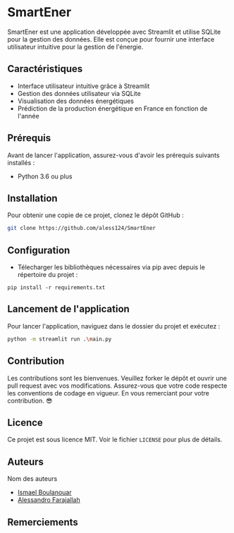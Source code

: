 # SmartEner

SmartEner est une application développée avec Streamlit et utilise SQLite pour la gestion des données. Elle est conçue pour fournir une interface utilisateur intuitive pour la gestion de l'énergie.

## Caractéristiques

- Interface utilisateur intuitive grâce à Streamlit
- Gestion des données utilisateur via SQLite
- Visualisation des données énergétiques
- Prédiction de la production énergétique en France en fonction de l'année

## Prérequis

Avant de lancer l'application, assurez-vous d'avoir les prérequis suivants installés :
- Python 3.6 ou plus


## Installation

Pour obtenir une copie de ce projet, clonez le dépôt GitHub :

```bash
git clone https://github.com/aless124/SmartEner
```

## Configuration

- Télecharger les bibliothèques nécessaires via pip avec depuis le répertoire du projet :

```
pip install -r requirements.txt
```

## Lancement de l'application

Pour lancer l'application, naviguez dans le dossier du projet et exécutez :

```bash
python -m streamlit run .\main.py
```


## Contribution

Les contributions sont les bienvenues. Veuillez forker le dépôt et ouvrir une pull request avec vos modifications. Assurez-vous que votre code respecte les conventions de codage en vigueur. 
En vous remerciant pour votre contribution. 😎

## Licence

Ce projet est sous licence MIT. Voir le fichier `LICENSE` pour plus de détails.

## Auteurs

Nom des auteurs 
- [Ismael Boulanouar](https://github.com/IsmaelBoulanouar)
- [Alessandro Farajallah](https://github.com/aless124/)

## Remerciements

